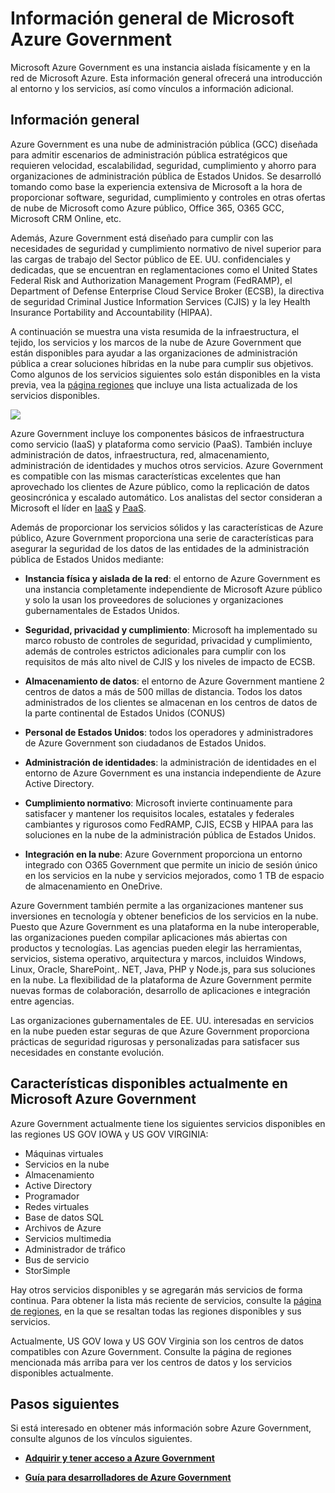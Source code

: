 <properties 
   pageTitle="Información general de Azure Government" 
   description="En este artículo se proporciona información general sobre las capacidades de la nube de Azure Government y de la seguridad y el diseño de confianza que se usa para apoyar el cumplimiento aplicable a organizaciones locales, estatales, federales y sus socios." 
   services="Azure-Government" 
   documentationCenter="" 
   authors="joharve2" 
   manager="chrisnie" 
   editor=""/>

<tags
   ms.service="multiple"
   ms.devlang="na"
   ms.topic="article"
   ms.tgt_pltfrm="na"
   ms.workload="azure-government" 
   ms.date="07/22/2015"
   ms.author="john.harvey@microsoft.com"/>

#  Información general de Microsoft Azure Government 

<p> Microsoft Azure Government es una instancia aislada físicamente y en la red de Microsoft Azure. Esta información general ofrecerá una introducción al entorno y los servicios, así como vínculos a información adicional.


## <a name="Overview"></a>Información general

Azure Government es una nube de administración pública (GCC) diseñada para admitir escenarios de administración pública estratégicos que requieren velocidad, escalabilidad, seguridad, cumplimiento y ahorro para organizaciones de administración pública de Estados Unidos. Se desarrolló tomando como base la experiencia extensiva de Microsoft a la hora de proporcionar software, seguridad, cumplimiento y controles en otras ofertas de nube de Microsoft como Azure público, Office 365, O365 GCC, Microsoft CRM Online, etc.

Además, Azure Government está diseñado para cumplir con las necesidades de seguridad y cumplimiento normativo de nivel superior para las cargas de trabajo del Sector público de EE. UU. confidenciales y dedicadas, que se encuentran en reglamentaciones como el United States Federal Risk and Authorization Management Program (FedRAMP), el Department of Defense Enterprise Cloud Service Broker (ECSB), la directiva de seguridad Criminal Justice Information Services (CJIS) y la ley Health Insurance Portability and Accountability (HIPAA).

A continuación se muestra una vista resumida de la infraestructura, el tejido, los servicios y los marcos de la nube de Azure Government que están disponibles para ayudar a las organizaciones de administración pública a crear soluciones híbridas en la nube para cumplir sus objetivos. Como algunos de los servicios siguientes solo están disponibles en la vista previa, vea la [página regiones](http://azure.microsoft.com/regions/#services) que incluye una lista actualizada de los servicios disponibles.

![][2]

Azure Government incluye los componentes básicos de infraestructura como servicio (IaaS) y plataforma como servicio (PaaS). También incluye administración de datos, infraestructura, red, almacenamiento, administración de identidades y muchos otros servicios. Azure Government es compatible con las mismas características excelentes que han aprovechado los clientes de Azure público, como la replicación de datos geosincrónica y escalado automático. Los analistas del sector consideran a Microsoft el líder en <a href="https://www.gartner.com/doc/2575715/magic-quadrant-cloud-infrastructure-service" target="_new">IaaS</a> y <a href="https://www.gartner.com/doc/2645317/magic-quadrant-enterprise-application-platform" target="_new">PaaS<a/>.

Además de proporcionar los servicios sólidos y las características de Azure público, Azure Government proporciona una serie de características para asegurar la seguridad de los datos de las entidades de la administración pública de Estados Unidos mediante:

- **Instancia física y aislada de la red**: el entorno de Azure Government es una instancia completamente independiente de Microsoft Azure público y solo la usan los proveedores de soluciones y organizaciones gubernamentales de Estados Unidos.

- **Seguridad, privacidad y cumplimiento**: Microsoft ha implementado su marco robusto de controles de seguridad, privacidad y cumplimiento, además de controles estrictos adicionales para cumplir con los requisitos de más alto nivel de CJIS y los niveles de impacto de ECSB.

- **Almacenamiento de datos**: el entorno de Azure Government mantiene 2 centros de datos a más de 500 millas de distancia. Todos los datos administrados de los clientes se almacenan en los centros de datos de la parte continental de Estados Unidos (CONUS)

- **Personal de Estados Unidos**: todos los operadores y administradores de Azure Government son ciudadanos de Estados Unidos.

- **Administración de identidades**: la administración de identidades en el entorno de Azure Government es una instancia independiente de Azure Active Directory.

- **Cumplimiento normativo**: Microsoft invierte continuamente para satisfacer y mantener los requisitos locales, estatales y federales cambiantes y rigurosos como FedRAMP, CJIS, ECSB y HIPAA para las soluciones en la nube de la administración pública de Estados Unidos.

- **Integración en la nube**: Azure Government proporciona un entorno integrado con O365 Government que permite un inicio de sesión único en los servicios en la nube y servicios mejorados, como 1 TB de espacio de almacenamiento en OneDrive.

Azure Government también permite a las organizaciones mantener sus inversiones en tecnología y obtener beneficios de los servicios en la nube. Puesto que Azure Government es una plataforma en la nube interoperable, las organizaciones pueden compilar aplicaciones más abiertas con productos y tecnologías. Las agencias pueden elegir las herramientas, servicios, sistema operativo, arquitectura y marcos, incluidos Windows, Linux, Oracle, SharePoint,. NET, Java, PHP y Node.js, para sus soluciones en la nube. La flexibilidad de la plataforma de Azure Government permite nuevas formas de colaboración, desarrollo de aplicaciones e integración entre agencias.

Las organizaciones gubernamentales de EE. UU. interesadas en servicios en la nube pueden estar seguras de que Azure Government proporciona prácticas de seguridad rigurosas y personalizadas para satisfacer sus necesidades en constante evolución.







## <a name="Features"></a> Características disponibles actualmente en Microsoft Azure Government
Azure Government actualmente tiene los siguientes servicios disponibles en las regiones US GOV IOWA y US GOV VIRGINIA:

- Máquinas virtuales
- Servicios en la nube
- Almacenamiento
- Active Directory
- Programador
- Redes virtuales
- Base de datos SQL
- Archivos de Azure
- Servicios multimedia
- Administrador de tráfico
- Bus de servicio
- StorSimple

Hay otros servicios disponibles y se agregarán más servicios de forma continua. Para obtener la lista más reciente de servicios, consulte la [página de regiones](http://azure.microsoft.com/regions/#services), en la que se resaltan todas las regiones disponibles y sus servicios.

Actualmente, US GOV Iowa y US GOV Virginia son los centros de datos compatibles con Azure Government. Consulte la página de regiones mencionada más arriba para ver los centros de datos y los servicios disponibles actualmente.

<!--Every topic should have next steps and links to the next logical set of content to keep the customer engaged -->

## <a name="next"></a>Pasos siguientes

Si está interesado en obtener más información sobre Azure Government, consulte algunos de los vínculos siguientes.

- **<A href="http://azure.com/gov">Adquirir y tener acceso a Azure Government</a>**

- **<A href="/azure-government-developer-guide">Guía para desarrolladores de Azure Government</a>**

<!--- **<A href="/azure-government-service-description">Azure Government Service Descriptions</a>**-->




<!-- Images. -->

[1]: ./media/azure-government-developer-guide/publisherguide.png
[2]: ./media/azure-government-overview/azure-gov-overview.jpg

<!--Link references-->
[Link 1 to another azure.microsoft.com documentation topic]: virtual-machines/virtual-machines-windows-tutorial.md
[Link 2 to another azure.microsoft.com documentation topic]: app-service-web/web-sites-custom-domain-name.md
[Link 3 to another azure.microsoft.com documentation topic]: storage-whatis-account.md

<!---HONumber=August15_HO6-->